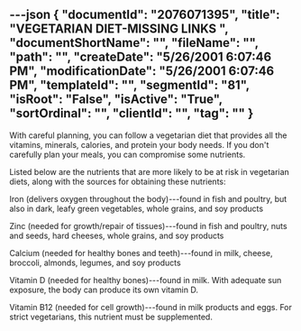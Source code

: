 ---json
{
  "documentId": "2076071395",
  "title": "VEGETARIAN DIET-MISSING LINKS     ",
  "documentShortName": "",
  "fileName": "",
  "path": "",
  "createDate": "5/26/2001 6:07:46 PM",
  "modificationDate": "5/26/2001 6:07:46 PM",
  "templateId": "",
  "segmentId": "81",
  "isRoot": "False",
  "isActive": "True",
  "sortOrdinal": "",
  "clientId": "",
  "tag": ""
}
---

With careful planning, you can follow a vegetarian diet that provides all the vitamins, minerals, calories, and protein your body needs. If you don't carefully plan your meals, you can compromise some nutrients. 

Listed below are the nutrients that are more likely to be at risk in vegetarian diets, along with the sources for obtaining these nutrients:

Iron (delivers oxygen throughout the body)---found in fish and poultry, but also in dark, leafy green vegetables, whole grains, and soy products
 
Zinc (needed for growth/repair of tissues)---found in fish and poultry, nuts and seeds, hard cheeses, whole grains, and soy products

Calcium (needed for healthy bones and teeth)---found in milk, cheese, broccoli, almonds, legumes, and soy products

Vitamin D (needed for healthy bones)---found in milk. With adequate sun exposure, the body can produce its own vitamin D.

Vitamin B12 (needed for cell growth)---found in milk products and eggs. For strict vegetarians, this nutrient must be supplemented.
